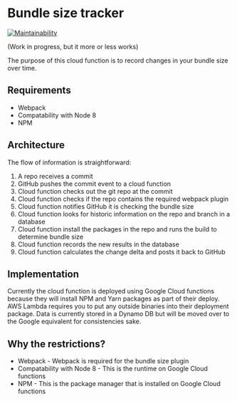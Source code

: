 # Bundle size tracker

[![Maintainability](https://api.codeclimate.com/v1/badges/8bc41e8da2ba8bc90471/maintainability)](https://codeclimate.com/github/cds-snc/bundle-size-tracker/maintainability)

(Work in progress, but it more or less works)

The purpose of this cloud function is to record changes in your bundle size over time.

## Requirements

- Webpack
- Compatability with Node 8
- NPM

## Architecture

The flow of information is straightforward:

1. A repo receives a commit
2. GitHub pushes the commit event to a cloud function 
3. Cloud function checks out the git repo at the commit
4. Cloud function checks if the repo contains the required webpack plugin
5. Cloud function notifies GitHub it is checking the bundle size
6. Cloud function looks for historic information on the repo and branch in a database
7. Cloud function install the packages in the repo and runs the build to determine bundle size
8. Cloud function records the new results in the database 
9. Cloud function calculates the change delta and posts it back to GitHub

## Implementation 

Currently the cloud function is deployed using Google Cloud functions because they will install NPM and Yarn packages as part of their deploy. AWS Lambda requires you to put any outside binaries into their deployment package. Data is currently stored in a Dynamo DB but will be moved over to the Google equivalent for consistencies sake.

## Why the restrictions?

- Webpack - Webpack is required for the bundle size plugin
- Compatability with Node 8 - This is the runtime on Google Cloud functions
- NPM - This is the package manager that is installed on Google Cloud functions
